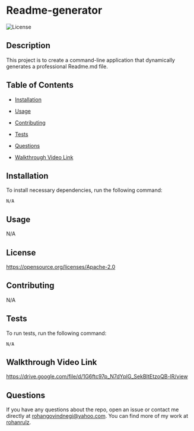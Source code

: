 # Readme-generator
![License](https://img.shields.io/badge/License-Apache%202.0-blue.svg)

## Description

This project is to create a command-line application that dynamically generates a professional Readme.md file.

## Table of Contents 

- [Installation](#installation)

- [Usage](#usage)

- [Contributing](#contributing)

- [Tests](#tests)

- [Questions](#questions)

- [Walkthrough Video Link](#walkthroughvideolink)

## Installation

To install necessary dependencies, run the following command:

```
N/A
```

## Usage

N/A

## License

https://opensource.org/licenses/Apache-2.0
  
## Contributing

N/A

## Tests

To run tests, run the following command:

```
N/A
```
## Walkthrough Video Link

https://drive.google.com/file/d/1G6ftc97p_N7dYplG_SekBItEtzoQB-lR/view

## Questions

If you have any questions about the repo, open an issue or contact me directly at rohangovindnegi@yahoo.com. You can find more of my work at [rohanrulz](https://github.com/rohanrulz/).

